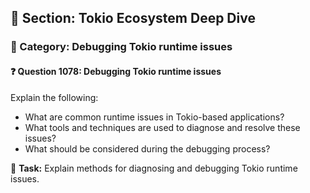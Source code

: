 ## 📘 Section: Tokio Ecosystem Deep Dive  
### 🔹 Category: Debugging Tokio runtime issues  
#### ❓ Question 1078: Debugging Tokio runtime issues

Explain the following:

- What are common runtime issues in Tokio-based applications?
- What tools and techniques are used to diagnose and resolve these issues?
- What should be considered during the debugging process?

🔧 **Task:** Explain methods for diagnosing and debugging Tokio runtime issues.
